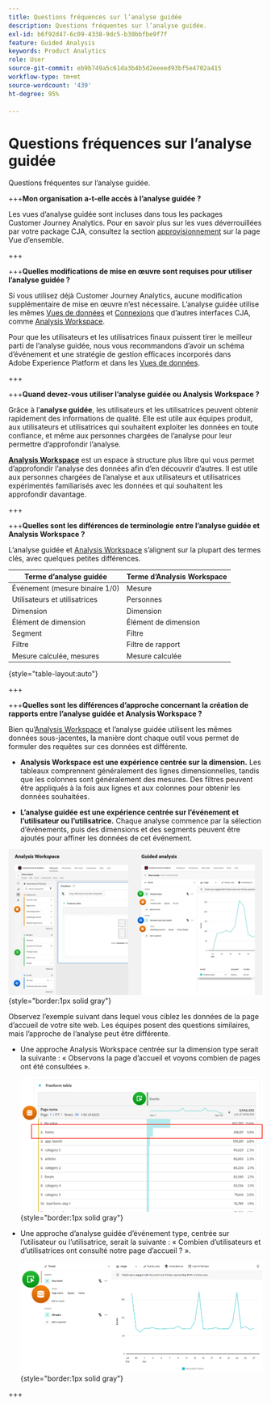 ```yaml
---
title: Questions fréquences sur l’analyse guidée
description: Questions fréquentes sur l’analyse guidée.
exl-id: b6f92d47-6c09-4338-9dc5-b30bbfbe9f7f
feature: Guided Analysis
keywords: Product Analytics
role: User
source-git-commit: eb9b749a5c61da3b4b5d2eeeed93bf5e4702a415
workflow-type: tm+mt
source-wordcount: '439'
ht-degree: 95%

---
```


# Questions fréquences sur l’analyse guidée

Questions fréquentes sur l’analyse guidée.

+++**Mon organisation a-t-elle accès à l’analyse guidée ?**

Les vues d’analyse guidée sont incluses dans tous les packages Customer Journey Analytics. Pour en savoir plus sur les vues déverrouillées par votre package CJA, consultez la section [approvisionnement](overview.md#provisioning) sur la page Vue d’ensemble.

+++

+++**Quelles modifications de mise en œuvre sont requises pour utiliser l’analyse guidée ?**

Si vous utilisez déjà Customer Journey Analytics, aucune modification supplémentaire de mise en œuvre n’est nécessaire. L’analyse guidée utilise les mêmes [Vues de données](../data-views/data-views.md) et [Connexions](../connections/overview.md) que d’autres interfaces CJA, comme [Analysis Workspace](../analysis-workspace/home.md).

Pour que les utilisateurs et les utilisatrices finaux puissent tirer le meilleur parti de l’analyse guidée, nous vous recommandons d’avoir un schéma d’événement et une stratégie de gestion efficaces incorporés dans Adobe Experience Platform et dans les [Vues de données](../data-views/data-views.md).

+++

+++**Quand devez-vous utiliser l’analyse guidée ou Analysis Workspace ?**

Grâce à l’**analyse guidée**, les utilisateurs et les utilisatrices peuvent obtenir rapidement des informations de qualité. Elle est utile aux équipes produit, aux utilisateurs et utilisatrices qui souhaitent exploiter les données en toute confiance, et même aux personnes chargées de l’analyse pour leur permettre d’approfondir l’analyse.

**[Analysis Workspace](../analysis-workspace/home.md)** est un espace à structure plus libre qui vous permet d’approfondir l’analyse des données afin d’en découvrir d’autres. Il est utile aux personnes chargées de l’analyse et aux utilisateurs et utilisatrices expérimentés familiarisés avec les données et qui souhaitent les approfondir davantage.

+++

+++**Quelles sont les différences de terminologie entre l’analyse guidée et Analysis Workspace ?**

L’analyse guidée et [Analysis Workspace](../analysis-workspace/home.md) s’alignent sur la plupart des termes clés, avec quelques petites différences.

| Terme d’analyse guidée | Terme d’Analysis Workspace |
| --- | --- |
| Événement (mesure binaire 1/0) | Mesure |
| Utilisateurs et utilisatrices | Personnes |
| Dimension | Dimension |
| Élément de dimension | Élément de dimension |
| Segment | Filtre |
| Filtre | Filtre de rapport |
| Mesure calculée, mesures | Mesure calculée |

{style="table-layout:auto"}

+++

+++**Quelles sont les différences d’approche concernant la création de rapports entre l’analyse guidée et Analysis Workspace ?**

Bien qu’[Analysis Workspace](../analysis-workspace/home.md) et l’analyse guidée utilisent les mêmes données sous-jacentes, la manière dont chaque outil vous permet de formuler des requêtes sur ces données est différente.

* **Analysis Workspace est une expérience centrée sur la dimension.** Les tableaux comprennent généralement des lignes dimensionnelles, tandis que les colonnes sont généralement des mesures. Des filtres peuvent être appliqués à la fois aux lignes et aux colonnes pour obtenir les données souhaitées.

* **L’analyse guidée est une expérience centrée sur l’événement et l’utilisateur ou l’utilisatrice.** Chaque analyse commence par la sélection d’événements, puis des dimensions et des segments peuvent être ajoutés pour affiner les données de cet événement.

![Vues d’Analysis Workspace et d’analyse guidée](assets/structure.png){style="border:1px solid gray"}

Observez l’exemple suivant dans lequel vous ciblez les données de la page d’accueil de votre site web. Les équipes posent des questions similaires, mais l’approche de l’analyse peut être différente.

* Une approche Analysis Workspace centrée sur la dimension type serait la suivante : « Observons la page d’accueil et voyons combien de pages ont été consultées ».

  ![Centrée sur la dimension](assets/dimension-centered.png){style="border:1px solid gray"}

* Une approche d’analyse guidée d’événement type, centrée sur l’utilisateur ou l’utilisatrice, serait la suivante : « Combien d’utilisateurs et d’utilisatrices ont consulté notre page d’accueil ? ».

  ![Centrée sur l’événement](assets/event-centered.png){style="border:1px solid gray"}

+++
